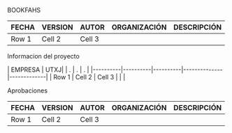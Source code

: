 BOOKFAHS


| FECHA    | VERSION  | AUTOR    | ORGANIZACIÓN | DESCRIPCIÓN |
|----------|----------|----------|--------------|-------------|
| Row 1    | Cell 2   | Cell 3   |              |             |

Informacion del proyecto

| EMPRESA  | UTXJ|    |  .       |       .      |     .       |
|----------|----------|----------|--------------|-------------|
| Row 1    | Cell 2   | Cell 3   |              |             |

Aprobaciones

| FECHA    | VERSION  | AUTOR    | ORGANIZACIÓN | DESCRIPCIÓN |
|----------|----------|----------|--------------|-------------|
| Row 1    | Cell 2   | Cell 3   |              |             |

